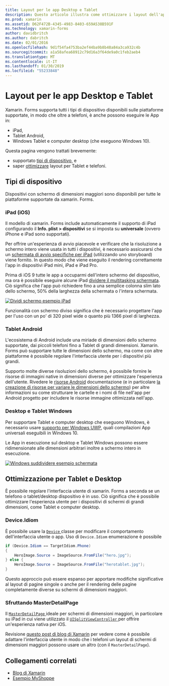 ```yaml
---
title: Layout per le app Desktop e Tablet
description: Questo articolo illustra come ottimizzare i layout dell'applicazione xamarin. Forms per Tablet, anziché i telefoni.
ms.prod: xamarin
ms.assetid: D62F472B-4345-4983-8403-659A538B591F
ms.technology: xamarin-forms
author: davidbritch
ms.author: dabritch
ms.date: 02/01/2016
ms.openlocfilehash: 9d1f54fa4753ba2ef44ba9b8b48a84a3ca932c4b
ms.sourcegitcommit: a1a58afea68912c79d16a3f64de9a0c1feb2aeb4
ms.translationtype: MT
ms.contentlocale: it-IT
ms.lasthandoff: 01/30/2019
ms.locfileid: "55233848"
---
```

# <a name="layout-for-tablet-and-desktop-apps"></a>Layout per le app Desktop e Tablet

Xamarin. Forms supporta tutti i tipi di dispositivo disponibili sulle piattaforme supportate, in modo che oltre a telefoni, è anche possono eseguire le App in:

* iPad,
* Tablet Android,
* Windows Tablet e computer desktop (che eseguono Windows 10).

Questa pagina vengono trattati brevemente:

* supportato [tipi di dispositivo](#Device_Types), e
* saper [ottimizzare](#optimize) layout per Tablet e telefoni.

<a name="Device_Types" />

## <a name="device-types"></a>Tipi di dispositivo

Dispositivi con schermo di dimensioni maggiori sono disponibili per tutte le piattaforme supportate da xamarin. Forms.

### <a name="ipads-ios"></a>iPad (iOS)

Il modello di xamarin. Forms include automaticamente il supporto di iPad configurando il **Info. plist > dispositivi** se si imposta su **universale** (ovvero iPhone e iPad sono supportati).

Per offrire un'esperienza di avvio piacevole e verificare che la risoluzione a schermo intero viene usata in tutti i dispositivi, è necessario assicurarsi che un [schermata di avvio specifiche per iPad](~/ios/app-fundamentals/images-icons/launch-screens.md) (utilizzando uno storyboard) viene fornito. In questo modo che viene eseguito il rendering correttamente l'app in dispositivi iPad mini, iPad e iPad Pro.

Prima di iOS 9 tutte le app a occuparmi dell'intero schermo del dispositivo, ma ora è possibile eseguire alcune iPad [dividere il multitasking schermata](~/ios/platform/multitasking.md).
Ciò significa che l'app può richiedere fino a una semplice colonna slim lato dello schermo, 50% della larghezza della schermata o l'intera schermata.

[![](tablet-images/ipad-sml.png "Dividi schermo esempio iPad")](tablet-images/ipad.png#lightbox "iPad Split schermata di esempio")

Funzionalità con schermo diviso significa che è necessario progettare l'app per l'uso con un po' di 320 pixel wide o quanto più 1366 pixel di larghezza.

### <a name="android-tablets"></a>Tablet Android

L'ecosistema di Android include una miriade di dimensioni dello schermo supportate, dai piccoli telefoni fino a Tablet di grandi dimensioni. Xamarin. Forms può supportare tutte le dimensioni dello schermo, ma come con altre piattaforme è possibile regolare l'interfaccia utente per i dispositivi più grandi.

Supporto molte diverse risoluzioni dello schermo, è possibile fornire le risorse di immagini native in dimensioni diverse per ottimizzare l'esperienza dell'utente.
Rivedere le [risorse Android](~/android/app-fundamentals/resources-in-android/index.md) documentazione (e in particolare [la creazione di risorse per variare le dimensioni dello schermo](~/android/app-fundamentals/resources-in-android/resources-for-varying-screens.md)) per altre informazioni su come strutturare le cartelle e i nomi di file nell'app per Android progetto per includere le risorse immagine ottimizzata nell'app.

### <a name="windows-tablets-and-desktops"></a>Desktop e Tablet Windows

Per supportare Tablet e computer desktop che eseguono Windows, è necessario usare [supporto per Windows UWP](~/xamarin-forms/platform/windows/installation/index.md), quali compilazioni App universali eseguibili in Windows 10.

Le App in esecuzione sul desktop e Tablet Windows possono essere ridimensionate alle dimensioni arbitrari inoltre a schermo intero in esecuzione.

[![](tablet-images/splitscreen-sml.png "Windows suddividere esempio schermata")](tablet-images/splitscreen.png#lightbox "Windows suddividere l'esempio di schermata")


<a name="optimize" />

## <a name="optimizing-for-tablet-and-desktop"></a>Ottimizzazione per Tablet e Desktop

È possibile regolare l'interfaccia utente di xamarin. Forms a seconda se un telefono o tablet/desktop dispositivo è in uso. Ciò significa che è possibile ottimizzare l'esperienza utente per i dispositivi di schermi di grandi dimensioni, come Tablet e computer desktop.


### <a name="deviceidiom"></a>Device.Idiom

È possibile usare la [ `Device` ](~/xamarin-forms/platform/device.md) classe per modificare il comportamento dell'interfaccia utente o app. Uso di `Device.Idiom` enumerazione è possibile

```csharp
if (Device.Idiom == TargetIdiom.Phone)
{
    HeroImage.Source = ImageSource.FromFile("hero.jpg");
} else {
    HeroImage.Source = ImageSource.FromFile("herotablet.jpg");
}
```

Questo approccio può essere espanso per apportare modifiche significative al layout di pagine singole o anche per il rendering delle pagine completamente diverse su schermi di dimensioni maggiori.

### <a name="leveraging-masterdetailpage"></a>Sfruttando MasterDetailPage

Il [ `MasterDetailPage` ](xref:Xamarin.Forms.MasterDetailPage) ideale per schermi di dimensioni maggiori, in particolare su iPad in cui viene utilizzato il [ `UISplitViewController` ](xref:UIKit.UISplitViewController) per offrire un'esperienza nativa per iOS.

Revisione [questo post di blog di Xamarin](https://blog.xamarin.com/bringing-xamarin-forms-apps-to-tablets/) per vedere come è possibile adattare l'interfaccia utente in modo che i telefoni un layout di schermi di dimensioni maggiori possono usare un altro (con il `MasterDetailPage`).



## <a name="related-links"></a>Collegamenti correlati

- [Blog di Xamarin](https://blog.xamarin.com/bringing-xamarin-forms-apps-to-tablets/)
- [Esempio MyShoppe](https://github.com/jamesmontemagno/myshoppe)
